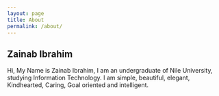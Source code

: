 ```yaml
---
layout: page
title: About
permalink: /about/
---
```


## Zainab Ibrahim
Hi, My Name is Zainab Ibrahim, I am an undergraduate of Nile University, studying Information Technology. I am simple, beautiful, elegant, Kindhearted, Caring, Goal oriented and intelligent. 